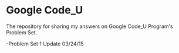 # Google Code_U
The repository for sharing my answers on Google Code_U Program's Problem Set.


-Problem Set 1 Update 03/24/15
